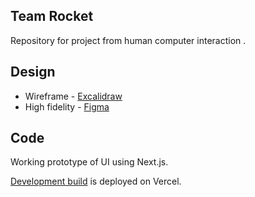 ## Team Rocket

Repository for project from human computer interaction .

## Design
- Wireframe - [Excalidraw](https://excalidraw.com/#room=7ebf19e9b2927324e94e,KVeSbMS9mdiWz85tnl2bNA)
- High fidelity - [Figma](https://www.figma.com/file/zYtZBDS4Ld8GSHAtBM204y/Team-rocket-pokemon?node-id=0%3A1)

## Code 
Working prototype of UI using Next.js.

[Development build](https://team-rocket.vercel.app/) is deployed on Vercel.
